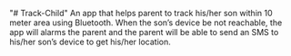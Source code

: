 "# Track-Child" 
An app that helps parent to track his/her son within 10 meter area using Bluetooth.
When the son’s device be not reachable, the app will alarms the parent and the parent
will be able to send an SMS to his/her son’s device to get his/her location.
